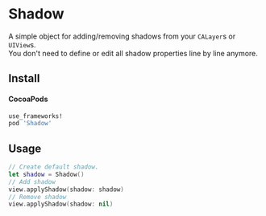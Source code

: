 Shadow
===

A simple object for adding/removing shadows from your `CALayer`s or `UIView`s.  
You don't need to define or edit all shadow properties line by line anymore.

Install
----

#### CocoaPods

``` ruby
use_frameworks!
pod 'Shadow'
```

Usage
----

``` swift
// Create default shadow.
let shadow = Shadow()
// Add shadow
view.applyShadow(shadow: shadow)
// Remove shadow
view.applyShadow(shadow: nil)
```
